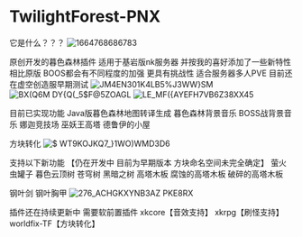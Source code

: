 # TwilightForest-PNX

它是什么？？？
![1664768686783](https://user-images.githubusercontent.com/22098995/195042810-ebd923fa-a5c2-43dd-85ee-0609f347e28a.png)



原创开发的暮色森林插件 适用于基岩版nk服务器 并按我的喜好添加了一些新特性
相比原版 BOOS都会有不同程度的加强 更具有挑战性 适合服务器多人PVE
目前还在虚空创造服早期测试
![JM$4EN301K4LB5%$J3WW}SM](https://user-images.githubusercontent.com/22098995/195042112-6229f04e-8e09-44d5-af8f-b66f1ccc1fa3.png)
![BX(Q6M DY{Q(_5$F@5ZOAGL](https://user-images.githubusercontent.com/22098995/195042127-a461cc8b-eb6b-42dd-95a6-feb1abd8a048.png)
![LE_MF({AYEFH7VB6Z38XX45](https://user-images.githubusercontent.com/22098995/195042142-4e9fc701-eb1d-4038-9fa6-958bac977003.png)



目前已实现功能
Java版暮色森林地图转译生成
暮色森林背景音乐
BOSS战背景音乐
娜迦竞技场
巫妖王高塔
德鲁伊的小屋

 方块转化
![$ WT9KOJKQ7_}1WO)WMD3D6](https://user-images.githubusercontent.com/22098995/195044625-4ac2793d-d223-4074-94d6-d82af8020e6d.png)

支持以下新功能
【仍在开发中 目前为早期版本 方块命名空间未完全确定】
萤火虫罐子
暮色云顶树
苍穹树
黑暗之树
高塔木板 腐蚀的高塔木板 破碎的高塔木板

钢叶剑 钢叶胸甲
![276_ACHGKXYNB3AZ PKE8RX](https://user-images.githubusercontent.com/22098995/195042296-644bf9da-76ca-4ae1-8a34-00ea4f17227e.png)

插件还在持续更新中
需要软前置插件 xkcore【音效支持】 xkrpg【刷怪支持】 worldfix-TF【方块转化】 


